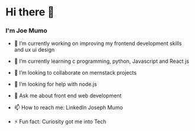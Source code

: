  <h1>Hi there 👋</h1>
 
 <h3>I'm Joe Mumo</h3>
 

- 🔭 I’m currently working on improving my frontend development skills and ux ui design

- 🌱 I’m currently learning c programming, python, Javascript and React js
 
- 👯 I’m looking to collaborate on mernstack projects

- 🤔 I’m looking for help with node.js

- 💬 Ask me about front end web development

- 📫 How to reach me: LinkedIn Joseph Mumo

- ⚡ Fun fact: Curiosity got me into Tech
